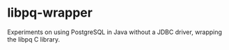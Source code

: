 libpq-wrapper
=============

Experiments on using PostgreSQL in Java without a JDBC driver, wrapping the libpq C library.